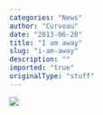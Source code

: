 ```yaml
---
categories: "News"
author: "Curveau"
date: "2013-06-20"
title: "I am away"
slug: "i-am-away"
description: ""
imported: "true"
originalType: "stuff"
---
```



![](Rope_4_FFT-DirectX%20Renderer_2013.06.20-11.33.11.png) 

